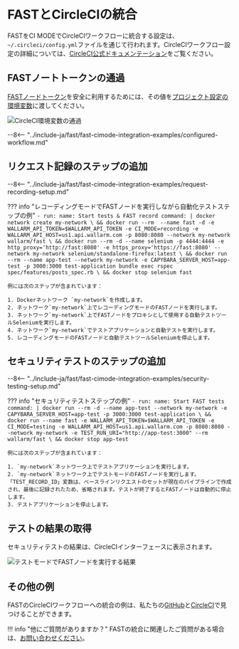[circleci-config-yaml]:         https://circleci.com/docs/2.0/writing-yaml/#section=configuration
[fast-node-token]:              ../../operations/create-node.md
[circleci-set-env-var]:         https://circleci.com/docs/2.0/env-vars/#setting-an-environment-variable-in-a-project
[circleci-example-env-var]:     ../../../images/fast/poc/common/examples/circleci-cimode/circleci-env-var-example.png
[fast-example-result]:          ../../../images/fast/poc/common/examples/circleci-cimode/circleci-example.png
[fast-ci-mode-record]:          ../ci-mode-recording.md#environment-variables-in-recording-mode
[fast-ci-mode-test]:            ../ci-mode-testing.md#environment-variables-in-testing-mode
[mail-to-us]:                   mailto:support@wallarm.com
[fast-examples-github]:         https://github.com/wallarm/fast-examples 
[fast-example-circleci]:        https://circleci.com/gh/wallarm/fast-example-circleci-dvwa-integration


# FASTとCircleCIの統合

FASTをCI MODEでCircleCIワークフローに統合する設定は、`~/.circleci/config.yml`ファイルを通じて行われます。CircleCIワークフロー設定の詳細については、[CircleCI公式ドキュメンテーション][circleci-config-yaml]をご覧ください。

## FASTノートトークンの通過

[FASTノードトークン][fast-node-token]を安全に利用するためには、その値を[プロジェクト設定の環境変数][circleci-set-env-var]に渡してください。

![CircleCI環境変数の通過][circleci-example-env-var]

--8<-- "../include-ja/fast/fast-cimode-integration-examples/configured-workflow.md"

## リクエスト記録のステップの追加

--8<-- "../include-ja/fast/fast-cimode-integration-examples/request-recording-setup.md"

??? info "レコーディングモードでFASTノードを実行しながら自動化テストステップの例"
    ```
    - run:
          name: Start tests & FAST record
          command: |
            docker network create my-network \
            && docker run --rm  --name fast -d -e WALLARM_API_TOKEN=$WALLARM_API_TOKEN -e CI_MODE=recording -e WALLARM_API_HOST=us1.api.wallarm.com -p 8080:8080 --network my-network wallarm/fast \
            && docker run --rm -d --name selenium -p 4444:4444 -e http_proxy='http://fast:8080' -e https_proxy='https://fast:8080' --network my-network selenium/standalone-firefox:latest \
            && docker run --rm --name app-test --network my-network -e CAPYBARA_SERVER_HOST=app-test -p 3000:3000 test-application bundle exec rspec spec/features/posts_spec.rb \
            && docker stop selenium fast 
    ```

    例には次のステップが含まれています：

    1. Dockerネットワーク `my-network`を作成します。
    2. ネットワーク`my-network`上でレコーディングモードのFASTノードを実行します。
    3. ネットワーク`my-network`上でFASTノードをプロキシとして使用する自動テストツールSeleniumを実行します。
    4. ネットワーク`my-network`でテストアプリケーションと自動テストを実行します。
    5. レコーディングモードのFASTノードと自動テストツールSeleniumを停止します。

## セキュリティテストのステップの追加

--8<-- "../include-ja/fast/fast-cimode-integration-examples/security-testing-setup.md"

??? info "セキュリティテストステップの例"
    ```
    - run:
        name: Start FAST tests
        command: |
          docker run --rm -d --name app-test --network my-network -e CAPYBARA_SERVER_HOST=app-test -p 3000:3000 test-application \
          && docker run --name fast -e WALLARM_API_TOKEN=$WALLARM_API_TOKEN -e CI_MODE=testing -e WALLARM_API_HOST=us1.api.wallarm.com -p 8080:8080 --network my-network -e TEST_RUN_URI="http://app-test:3000" --rm wallarm/fast \
          && docker stop app-test
    ```

    例には次のステップが含まれています：

    1. `my-network`ネットワーク上でテストアプリケーションを実行します。
    2. `my-network`ネットワーク上でテストモードのFASTノードを実行します。「TEST_RECORD_ID」変数は、ベースラインリクエストのセットが現在のパイプラインで作成され、最後に記録されたため、省略されます。テストが終了するとFASTノードは自動的に停止します。
    3. テストアプリケーションを停止します。

## テストの結果の取得

セキュリティテストの結果は、CircleCIインターフェースに表示されます。

![テストモードでFASTノードを実行する結果][fast-example-result]

## その他の例

FASTのCircleCIワークフローへの統合の例は、私たちの[GitHub][fast-examples-github]と[CircleCI][fast-example-circleci]で見つけることができます。

!!! info "他にご質問がありますか？"
    FASTの統合に関連したご質問がある場合は、[お問い合わせください][mail-to-us]。